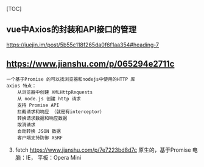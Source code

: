 [TOC]
## vue中Axios的封装和API接口的管理
https://juejin.im/post/5b55c118f265da0f6f1aa354#heading-7

## https://www.jianshu.com/p/065294e2711c
    一个基于Promise 的可以找浏览器和nodejs中使用的HTTP 库
    axios 特点：
        从浏览器中创建 XMLHttpRequests
        从 node.js 创建 http 请求
        支持 Promise API
        拦截请求和响应 （就是有interceptor）
        转换请求数据和响应数据
        取消请求
        自动转换 JSON 数据
        客户端支持防御 XSRF


3. fetch
https://www.jianshu.com/p/7e7223bd8d7c
    原生的，基于Promise
    电脑：IE， 平板：Opera Mini

